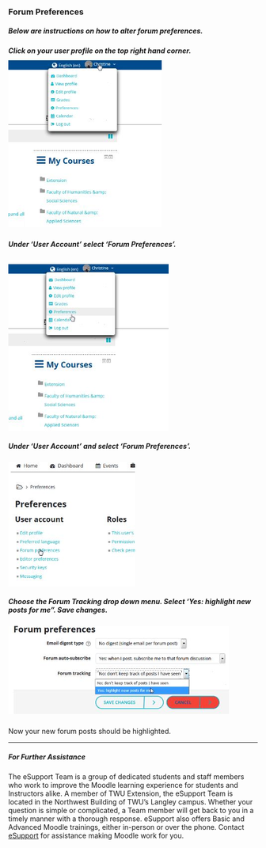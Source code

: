 ### Forum Preferences

##### Below are instructions on how to alter forum preferences.

##### 

##### Click on your user profile on the top right hand corner. ![](/assets/Viewer.jpg)

##### Under ‘User Account’ select ‘Forum Preferences’.

![](/assets/Viewer2.jpg)

##### Under ‘User Account’ and select ‘Forum Preferences’.

![](/assets/Viewer3.jpg)

##### Choose the Forum Tracking drop down menu. Select ‘Yes: highlight new posts for me”. Save changes.

##### ![](/assets/Viewer4.jpg)

Now your new forum posts should be highlighted.

---

##### For Further Assistance

The eSupport Team is a group of dedicated students and staff members who work to improve the Moodle learning experience for students and Instructors alike. A member of TWU Extension, the eSupport Team is located in the Northwest Building of TWU’s Langley campus. Whether your question is simple or complicated, a Team member will get back to you in a timely manner with a thorough response. eSupport also offers Basic and Advanced Moodle trainings, either in-person or over the phone. Contact [eSupport](https://trinitywestern.teamdynamix.com/TDClient/Requests/ServiceDet?ID=16141) for assistance making Moodle work for you.

